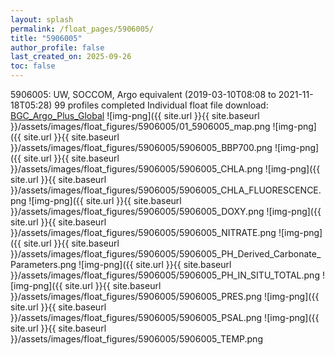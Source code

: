 ```yaml
---
layout: splash
permalink: /float_pages/5906005/
title: "5906005"
author_profile: false
last_created_on: 2025-09-26
toc: false
---
```

 
5906005: UW, SOCCOM, Argo equivalent (2019-03-10T08:08 to 2021-11-18T05:28)
99 profiles completed
Individual float file download: [BGC_Argo_Plus_Global](https://ftp.soest.hawaii.edu/bgc_argo_plus/Individual_Floats/outliers_removed/5906005_Sprof_processed.nc)
![img-png]({{ site.url }}{{ site.baseurl }}/assets/images/float_figures/5906005/01_5906005_map.png
![img-png]({{ site.url }}{{ site.baseurl }}/assets/images/float_figures/5906005/5906005_BBP700.png
![img-png]({{ site.url }}{{ site.baseurl }}/assets/images/float_figures/5906005/5906005_CHLA.png
![img-png]({{ site.url }}{{ site.baseurl }}/assets/images/float_figures/5906005/5906005_CHLA_FLUORESCENCE.png
![img-png]({{ site.url }}{{ site.baseurl }}/assets/images/float_figures/5906005/5906005_DOXY.png
![img-png]({{ site.url }}{{ site.baseurl }}/assets/images/float_figures/5906005/5906005_NITRATE.png
![img-png]({{ site.url }}{{ site.baseurl }}/assets/images/float_figures/5906005/5906005_PH_Derived_Carbonate_Parameters.png
![img-png]({{ site.url }}{{ site.baseurl }}/assets/images/float_figures/5906005/5906005_PH_IN_SITU_TOTAL.png
![img-png]({{ site.url }}{{ site.baseurl }}/assets/images/float_figures/5906005/5906005_PRES.png
![img-png]({{ site.url }}{{ site.baseurl }}/assets/images/float_figures/5906005/5906005_PSAL.png
![img-png]({{ site.url }}{{ site.baseurl }}/assets/images/float_figures/5906005/5906005_TEMP.png
